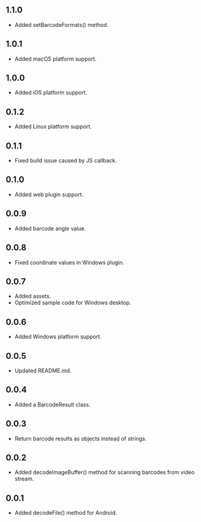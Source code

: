 ## 1.1.0
* Added setBarcodeFormats() method.

## 1.0.1
* Added macOS platform support.

## 1.0.0
* Added iOS platform support.

## 0.1.2
* Added Linux platform support.

## 0.1.1
* Fixed build issue caused by JS callback.

## 0.1.0
* Added web plugin support.

## 0.0.9
* Added barcode angle value.

## 0.0.8
* Fixed coordinate values in Windows plugin.

## 0.0.7
* Added assets.
* Optimized sample code for Windows desktop.

## 0.0.6
* Added Windows platform support.

## 0.0.5
* Updated README.md.

## 0.0.4
* Added a BarcodeResult class.

## 0.0.3
* Return barcode results as objects instead of strings.

## 0.0.2
* Added decodeImageBuffer() method for scanning barcodes from video stream.

## 0.0.1

* Added decodeFile() method for Android.
